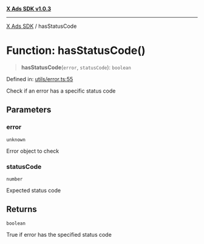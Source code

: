 [**X Ads SDK v1.0.3**](../README.md)

***

[X Ads SDK](../globals.md) / hasStatusCode

# Function: hasStatusCode()

> **hasStatusCode**(`error`, `statusCode`): `boolean`

Defined in: [utils/error.ts:55](https://github.com/kage1020/x-ads-sdk/blob/main/src/utils/error.ts#L55)

Check if an error has a specific status code

## Parameters

### error

`unknown`

Error object to check

### statusCode

`number`

Expected status code

## Returns

`boolean`

True if error has the specified status code
